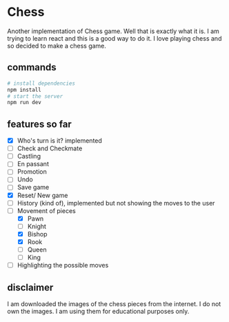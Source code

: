 # Chess

Another implementation of Chess game. Well that is exactly what it is. I am trying to learn react and 
this is a good way to do it. I love playing chess and so decided to make a chess game.

## commands

```bash
# install dependencies
npm install
# start the server
npm run dev
```

## features so far

- [x] Who's turn is it? implemented
- [ ] Check and Checkmate
- [ ] Castling
- [ ] En passant
- [ ] Promotion
- [ ] Undo
- [ ] Save game
- [x] Reset/ New game
- [ ] History (kind of), implemented but not showing the moves to the user
- [ ] Movement of pieces
  - [x] Pawn
  - [ ] Knight
  - [x] Bishop
  - [x] Rook
  - [ ] Queen
  - [ ] King
- [ ] Highlighting the possible moves

## disclaimer

I am downloaded the images of the chess pieces from the internet. I do not own the images. I am using them for educational purposes only.
